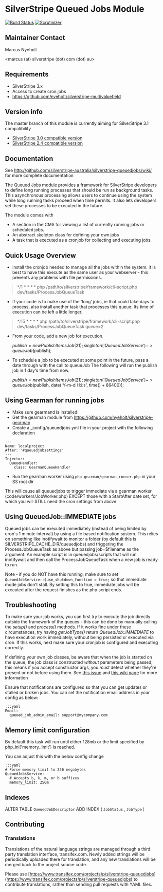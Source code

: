 # SilverStripe Queued Jobs Module


[![Build Status](https://secure.travis-ci.org/silverstripe-australia/silverstripe-queuedjobs.png)](http://travis-ci.org/silverstripe-australia/silverstripe-queuedjobs)
[![Scrutinizer](https://scrutinizer-ci.com/g/silverstripe-australia/silverstripe-queuedjobs/badges/quality-score.png)](https://scrutinizer-ci.com/g/silverstripe-australia/silverstripe-queuedjobs/)


## Maintainer Contact

Marcus Nyeholt

<marcus (at) silverstripe (dot) com (dot) au>

## Requirements

* SilverStripe 3.x
* Access to create cron jobs
* https://github.com/nyeholt/silverstripe-multivaluefield

## Version info

The master branch of this module is currently aiming for SilverStripe 3.1 compatibility

* [SilverStripe 3.0 compatible version](https://github.com/silverstripe-australia/silverstripe-queuedjobs/tree/1.0)
* [SilverStripe 2.4 compatible version](https://github.com/silverstripe-australia/silverstripe-queuedjobs/tree/ss24)

## Documentation

See http://github.com/silverstripe-australia/silverstripe-queuedjobs/wiki/ for more complete
documentation

The Queued Jobs module provides a framework for SilverStripe developers to
define long running processes that should be run as background tasks.
This asynchronous processing allows users to continue using the system
while long running tasks proceed when time permits. It also lets
developers set these processes to be executed in the future.

The module comes with

* A section in the CMS for viewing a list of currently running jobs or scheduled jobs.
* An abstract skeleton class for defining your own jobs
* A task that is executed as a cronjob for collecting and executing jobs.

## Quick Usage Overview

* Install the cronjob needed to manage all the jobs within the system. It is best to have this execute as the
same user as your webserver - this prevents any problems with file permissions.

> */1 * * * * php /path/to/silverstripe/framework/cli-script.php dev/tasks/ProcessJobQueueTask

* If your code is to make use of the 'long' jobs, ie that could take days to process, also install another task
that processes this queue. Its time of execution can be left a little longer.

> */15 * * * * php /path/to/silverstripe/framework/cli-script.php dev/tasks/ProcessJobQueueTask queue=2

* From your code, add a new job for execution.

	$publish = new PublishItemsJob(21);
	singleton('QueuedJobService')->queueJob($publish);

* To schedule a job to be executed at some point in the future, pass a date through with the call to queueJob
The following will run the publish job in 1 day's time from now. 

	$publish = new PublishItemsJob(21);
	singleton('QueuedJobService')->queueJob($publish, date('Y-m-d H:i:s', time() + 86400));

## Using Gearman for running jobs

* Make sure gearmand is installed
* Get the gearman module from https://github.com/nyeholt/silverstripe-gearman
* Create a \_config/queuedjobs.yml file in your project with the following declaration

```
---
Name: localproject
After: '#queuedjobsettings'
---
Injector:
  QueueHandler: 
    class: GearmanQueueHandler
```

* Run the gearman worker using `php gearman/gearman_runner.php` in your SS root dir

This will cause all queuedjobs to trigger immediate via a gearman worker (code/workers/JobWorker.php)
EXCEPT those with a StartAfter date set, for which you will STILL need the cron settings from above

## Using QueuedJob::IMMEDIATE jobs

Queued jobs can be executed immediately (instead of being limited by cron's 1 minute interval) by using
a file based notification system. This relies on something like inotifywait to monitor a folder (by
default this is SILVERSTRIPE_CACHE_DIR/queuedjobs) and triggering the ProcessJobQueueTask as above
but passing job=$filename as the argument. An example script is in queuedjobs/scripts that will run
inotifywait and then call the ProcessJobQueueTask when a new job is ready to run. 

Note - if you do NOT have this running, make sure to set `QueuedJobService::$use_shutdown_function = true;`
so that immediate mode jobs don't stall. By setting this to true, immediate jobs will be executed after
the request finishes as the php script ends. 


## Troubleshooting

To make sure your job works, you can first try to execute the job directly outside the framework of the
queues - this can be done by manually calling the *setup()* and *process()* methods. If it works fine
under these circumstances, try having *getJobType()* return *QueuedJob::IMMEDIATE* to have execution
work immediately, without being persisted or executed via cron. If this works, next make sure your
cronjob is configured and executing correctly. 

If defining your own job classes, be aware that when the job is started on the queue, the job class
is constructed _without_ parameters being passed; this means if you accept constructor args, you
_must_ detect whether they're present or not before using them. See [this issue](https://github.com/silverstripe-australia/silverstripe-queuedjobs/issues/35) 
and [this wiki page](https://github.com/silverstripe-australia/silverstripe-queuedjobs/wiki/Defining-queued-jobs) for 
more information

Ensure that notifications are configured so that you can get updates or stalled or broken jobs. You can 
set the notification email address in your config as below:


	:::yaml
	Email:
	  queued_job_admin_email: support@mycompany.com

## Memory limit configuration

By default this task will run until either 128mb or the limit specified by php_ini('memory_limit') is reached.

You can adjust this with the below config change


	:::yaml
	# Force memory limit to 256 megabytes
	QueuedJobsService:
	  # Accepts b, k, m, or b suffixes
	  memory_limit: 256m


## Indexes

ALTER TABLE `QueuedJobDescriptor` ADD INDEX ( `JobStatus` , `JobType` ) 

## Contributing

### Translations

Translations of the natural language strings are managed through a third party translation interface, transifex.com. Newly added strings will be periodically uploaded there for translation, and any new translations will be merged back to the project source code.

Please use [https://www.transifex.com/projects/p/silverstripe-queuedjobs](https://www.transifex.com/projects/p/silverstripe-queuedjobs) to contribute translations, rather than sending pull requests with YAML files.
